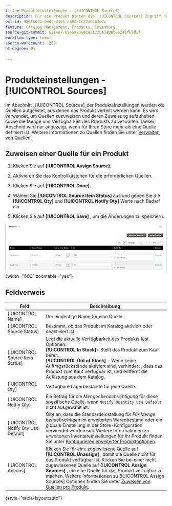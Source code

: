 ```yaml
---
title: Produkteinstellungen - [!UICONTROL Sources]
description: Für ein Produkt bieten die [!UICONTROL Sources] Zugriff auf die  [!DNL Inventory Management] , aus denen das Produkt verteilt werden kann.
exl-id: 986f6031-0edc-4105-aa02-1c22364b3e7c
feature: Catalog Management, Products, Inventory
source-git-commit: 01148770946a236ece2122be5a88b963a0f07d1f
workflow-type: tm+mt
source-wordcount: '259'
ht-degree: 0%

---
```


# Produkteinstellungen - [!UICONTROL Sources]

Im Abschnitt _[!UICONTROL Sources]_der Produkteinstellungen werden die Quellen aufgelistet, aus denen das Produkt verteilt werden kann. Es wird verwendet, um Quellen zuzuweisen und deren Zuweisung aufzuheben sowie die Menge und Verfügbarkeit des Produkts zu verwalten. Dieser Abschnitt wird nur angezeigt, wenn für Ihren Store mehr als eine Quelle definiert ist. Weitere Informationen zu Quellen finden Sie unter [Verwalten von Quellen](../inventory-management/sources-manage.md).

## Zuweisen einer Quelle für ein Produkt

1. Klicken Sie auf **[!UICONTROL Assign Source]**.

1. Aktivieren Sie das Kontrollkästchen für die erforderlichen Quellen.

1. Klicken Sie auf **[!UICONTROL Done]**.

1. Wählen Sie **[!UICONTROL Source Item Status]** aus und geben Sie die **[!UICONTROL Qty]** und **[!UICONTROL Notify Qty]** Werte nach Bedarf ein.

1. Klicken Sie auf **[!UICONTROL Save]** , um die Änderungen zu speichern.

![Quellansicht](./assets/catalog-sources-list.png){width="600" zoomable="yes"}

## Feldverweis

| Feld | Beschreibung |
|--- |--- |
| [!UICONTROL Name] | Der eindeutige Name für eine Quelle. |
| [!UICONTROL Source Status] | Bestimmt, ob das Produkt im Katalog aktiviert oder deaktiviert ist. |
| [!UICONTROL Source Item Status] | Legt die aktuelle Verfügbarkeit des Produkts fest. Optionen: <br />**[!UICONTROL In Stock]**- Stellt das Produkt zum Kauf bereit.<br />**[!UICONTROL Out of Stock]** - Wenn keine Auftragsrückstände aktiviert sind, verhindert , dass das Produkt zum Kauf verfügbar ist, und entfernt die Auflistung aus dem Katalog. |
| [!UICONTROL Qty] | Verfügbare Lagerbestände für jede Quelle. |
| [!UICONTROL Notify Qty] | Ein Betrag für die _Mengenbenachrichtigung_ für diese spezifische Quelle, wenn `Notify Quantity Use Default` nicht ausgewählt ist. |
| [!UICONTROL Notify Qty Use Default] | Gibt an, dass die Standardeinstellung für _Für Menge benachrichtigen_ im erweiterten Warenbestand oder die globale Einstellung in der Store-Konfiguration verwendet werden soll. Weitere Informationen zu erweiterten Inventareinstellungen für Ihr Produkt finden Sie unter [Konfigurieren erweiterter Produktoptionen](../inventory-management/product-options.md). |
| [!UICONTROL Actions] | Klicken Sie für eine zugewiesene Quelle auf **[!UICONTROL Unassign]** , damit die Quelle nicht für das Produkt verfügbar ist. Klicken Sie bei einer nicht zugewiesenen Quelle auf **[!UICONTROL Assign Sources]** , um eine Quelle für das Produkt verfügbar zu machen. Weitere Informationen zu [!UICONTROL Assign Sources] Optionen finden Sie unter [Zuweisen von Quellen pro Produkt](../inventory-management/sources-assign-per-product.md). |

{style="table-layout:auto"}
